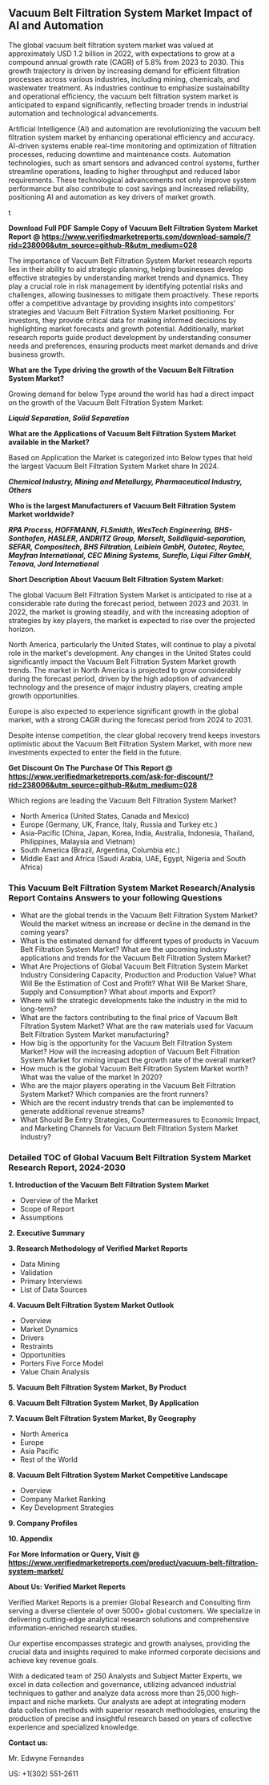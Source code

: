 <h2>Vacuum Belt Filtration System Market Impact of AI and Automation</h2><p>The global vacuum belt filtration system market was valued at approximately USD 1.2 billion in 2022, with expectations to grow at a compound annual growth rate (CAGR) of 5.8% from 2023 to 2030. This growth trajectory is driven by increasing demand for efficient filtration processes across various industries, including mining, chemicals, and wastewater treatment. As industries continue to emphasize sustainability and operational efficiency, the vacuum belt filtration system market is anticipated to expand significantly, reflecting broader trends in industrial automation and technological advancements.</p><p>Artificial Intelligence (AI) and automation are revolutionizing the vacuum belt filtration system market by enhancing operational efficiency and accuracy. AI-driven systems enable real-time monitoring and optimization of filtration processes, reducing downtime and maintenance costs. Automation technologies, such as smart sensors and advanced control systems, further streamline operations, leading to higher throughput and reduced labor requirements. These technological advancements not only improve system performance but also contribute to cost savings and increased reliability, positioning AI and automation as key drivers of market growth.</p>t</p><p id="" class=""><strong>Download Full PDF Sample Copy of Vacuum Belt Filtration System Market Report @ <a href="https://www.verifiedmarketreports.com/download-sample/?rid=238006&utm_source=github-R&utm_medium=028" target="_blank">https://www.verifiedmarketreports.com/download-sample/?rid=238006&utm_source=github-R&utm_medium=028</a></strong></p><p>The importance of&nbsp;Vacuum Belt Filtration System Market research reports lies in their ability to aid strategic planning, helping businesses develop effective strategies by understanding market trends and dynamics. They play a crucial role in risk management by identifying potential risks and challenges, allowing businesses to mitigate them proactively. These reports offer a competitive advantage by providing insights into competitors' strategies and Vacuum Belt Filtration System Market positioning. For investors, they provide critical data for making informed decisions by highlighting market forecasts and growth potential. Additionally, market research reports guide product development by understanding consumer needs and preferences, ensuring products meet market demands and drive business growth.</p><p><strong>What are the&nbsp;Type driving the growth of the Vacuum Belt Filtration System Market?</strong></p><p id="" class="">Growing demand for below Type around the world has had a direct impact on the growth of the Vacuum Belt Filtration System Market:</p><em><strong>Liquid Separation, Solid Separation</strong></em></p><strong>What are the&nbsp;Applications&nbsp;of Vacuum Belt Filtration System Market available in the Market?</strong></p><p id="" class="">Based on Application the Market is categorized into Below types that held the largest Vacuum Belt Filtration System Market share In 2024.</p><em><strong>Chemical Industry, Mining and Metallurgy, Pharmaceutical Industry, Others</strong></em></p><strong>Who is the largest Manufacturers of Vacuum Belt Filtration System Market worldwide?</strong></p><p><em><strong>RPA Process, HOFFMANN, FLSmidth, WesTech Engineering, BHS-Sonthofen, HASLER, ANDRITZ Group, Morselt, Solidliquid-separation, SEFAR, Compositech, BHS Filtration, Leiblein GmbH, Outotec, Roytec, Mayfran International, CEC Mining Systems, Sureflo, Liqui Filter GmbH, Tenova, Jord International</strong></em></p><p id="" class=""><strong>Short Description About Vacuum Belt Filtration System Market:</strong></p><p>The global Vacuum Belt Filtration System Market is anticipated to rise at a considerable rate during the forecast period, between 2023 and 2031. In 2022, the market is growing steadily, and with the increasing adoption of strategies by key players, the market is expected to rise over the projected horizon.</p><p>North America, particularly the United States, will continue to play a pivotal role in the market's development. Any changes in the United States could significantly impact the Vacuum Belt Filtration System Market growth trends. The market in North America is projected to grow considerably during the forecast period, driven by the high adoption of advanced technology and the presence of major industry players, creating ample growth opportunities.</p><p>Europe is also expected to experience significant growth in the global market, with a strong CAGR during the forecast period from 2024 to 2031.</p><p>Despite intense competition, the clear global recovery trend keeps investors optimistic about the Vacuum Belt Filtration System Market, with more new investments expected to enter the field in the future.</p><p id="" class=""><strong>Get Discount On The Purchase Of This Report @ <a href="https://www.verifiedmarketreports.com/ask-for-discount/?rid=238006&utm_source=github-R&utm_medium=028" target="_blank">https://www.verifiedmarketreports.com/ask-for-discount/?rid=238006&utm_source=github-R&utm_medium=028</a></strong></p>Which regions are leading the Vacuum Belt Filtration System Market?</p><ul><li>North America (United States, Canada and Mexico)</li><li>Europe (Germany, UK, France, Italy, Russia and Turkey etc.)</li><li>Asia-Pacific (China, Japan, Korea, India, Australia, Indonesia, Thailand, Philippines, Malaysia and Vietnam)</li><li>South America (Brazil, Argentina, Columbia etc.)</li><li>Middle East and Africa (Saudi Arabia, UAE, Egypt, Nigeria and South Africa)</li></ul><h3 id="" class="">This Vacuum Belt Filtration System Market Research/Analysis Report Contains Answers to your following Questions</h3><ul><li>What are the global trends in the Vacuum Belt Filtration System Market? Would the market witness an increase or decline in the demand in the coming years?</li><li>What is the estimated demand for different types of products in Vacuum Belt Filtration System Market? What are the upcoming industry applications and trends for the Vacuum Belt Filtration System Market?</li><li>What Are Projections of Global Vacuum Belt Filtration System Market Industry Considering Capacity, Production and Production Value? What Will Be the Estimation of Cost and Profit? What Will Be Market Share, Supply and Consumption? What about imports and Export?</li><li>Where will the strategic developments take the industry in the mid to long-term?</li><li>What are the factors contributing to the final price of Vacuum Belt Filtration System Market? What are the raw materials used for Vacuum Belt Filtration System Market manufacturing?</li><li>How big is the opportunity for the Vacuum Belt Filtration System Market? How will the increasing adoption of Vacuum Belt Filtration System Market for mining impact the growth rate of the overall market?</li><li>How much is the global Vacuum Belt Filtration System Market worth? What was the value of the market In 2020?</li><li>Who are the major players operating in the Vacuum Belt Filtration System Market? Which companies are the front runners?</li><li>Which are the recent industry trends that can be implemented to generate additional revenue streams?</li><li>What Should Be Entry Strategies, Countermeasures to Economic Impact, and Marketing Channels for Vacuum Belt Filtration System Market Industry?</li></ul><h3 id="" class="">Detailed TOC of Global Vacuum Belt Filtration System Market Research Report, 2024-2030</h3><p id="" class=""><strong>1. Introduction of the Vacuum Belt Filtration System Market</strong></p><ul><li>Overview of the Market</li><li>Scope of Report</li><li>Assumptions</li></ul><p id="" class=""><strong>2. Executive Summary</strong></p><p id="" class=""><strong>3. Research Methodology of Verified Market Reports</strong></p><ul><li>Data Mining</li><li>Validation</li><li>Primary Interviews</li><li>List of Data Sources</li></ul><p id="" class=""><strong>4. Vacuum Belt Filtration System Market Outlook</strong></p><ul><li>Overview</li><li>Market Dynamics</li><li>Drivers</li><li>Restraints</li><li>Opportunities</li><li>Porters Five Force Model</li><li>Value Chain Analysis</li></ul><p id="" class=""><strong>5. Vacuum Belt Filtration System Market, By Product</strong></p><p id="" class=""><strong>6. Vacuum Belt Filtration System Market, By Application</strong></p><p id="" class=""><strong>7. Vacuum Belt Filtration System Market, By Geography</strong></p><ul><li>North America</li><li>Europe</li><li>Asia Pacific</li><li>Rest of the World</li></ul><p id="" class=""><strong>8. Vacuum Belt Filtration System Market Competitive Landscape</strong></p><ul><li>Overview</li><li>Company Market Ranking</li><li>Key Development Strategies</li></ul><p id="" class=""><strong>9. Company Profiles</strong></p><p id="" class=""><strong>10. Appendix</strong></p><p id="" class=""><strong>For More Information or Query, Visit @ <a href="https://www.verifiedmarketreports.com/product/vacuum-belt-filtration-system-market/" target="_blank">https://www.verifiedmarketreports.com/product/vacuum-belt-filtration-system-market/</a></strong></p><p id="" class=""><strong>About Us: Verified Market Reports</strong></p><p id="" class="">Verified Market Reports is a premier Global Research and Consulting firm serving a diverse clientele of over 5000+ global customers. We specialize in delivering cutting-edge analytical research solutions and comprehensive information-enriched research studies.</p><p id="" class="">Our expertise encompasses strategic and growth analyses, providing the crucial data and insights required to make informed corporate decisions and achieve key revenue goals.</p><p id="" class="">With a dedicated team of 250 Analysts and Subject Matter Experts, we excel in data collection and governance, utilizing advanced industrial techniques to gather and analyze data across more than 25,000 high-impact and niche markets. Our analysts are adept at integrating modern data collection methods with superior research methodologies, ensuring the production of precise and insightful research based on years of collective experience and specialized knowledge.</p><p id="" class=""><strong>Contact us:</strong></p><p id="" class="">Mr. Edwyne Fernandes</p><p id="" class="">US: +1(302) 551-2611</p>